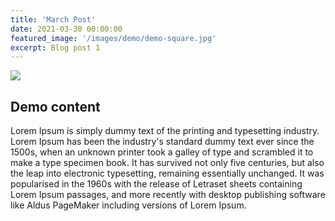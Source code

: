 ```yaml
---
title: 'March Post'
date: 2021-03-30 00:00:00
featured_image: '/images/demo/demo-square.jpg'
excerpt: Blog post 1
---
```


![]({{site.baseurl}}/images/demo/demo-landscape.jpg)

## Demo content

Lorem Ipsum is simply dummy text of the printing and typesetting industry. Lorem Ipsum has been the industry's standard dummy text ever since the 1500s, when an unknown printer took a galley of type and scrambled it to make a type specimen book. It has survived not only five centuries, but also the leap into electronic typesetting, remaining essentially unchanged. It was popularised in the 1960s with the release of Letraset sheets containing Lorem Ipsum passages, and more recently with desktop publishing software like Aldus PageMaker including versions of Lorem Ipsum.
